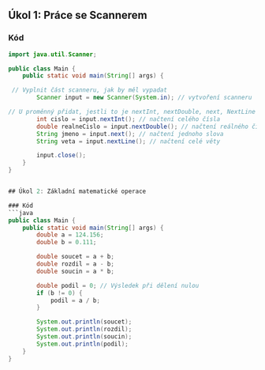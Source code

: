 ## Úkol 1: Práce se Scannerem

### Kód
```java
import java.util.Scanner;

public class Main {
    public static void main(String[] args) {

 // Vyplnit část scanneru, jak by měl vypadat
        Scanner input = new Scanner(System.in); // vytvoření scanneru

// U proměnný přidat, jestli to je nextInt, nextDouble, next, NextLine
        int cislo = input.nextInt(); // načtení celého čísla
        double realneCislo = input.nextDouble(); // načtení reálného čísla
        String jmeno = input.next(); // načtení jednoho slova
        String veta = input.nextLine(); // načtení celé věty

        input.close();
    }
}


## Úkol 2: Základní matematické operace

### Kód
```java
public class Main {
    public static void main(String[] args) {
        double a = 124.156;
        double b = 0.111;

        double soucet = a + b;
        double rozdil = a - b;
        double soucin = a * b;

        double podil = 0; // Výsledek při dělení nulou
        if (b != 0) {
            podil = a / b;
        }

        System.out.println(soucet);
        System.out.println(rozdil);
        System.out.println(soucin);
        System.out.println(podil);
    }
}
```
